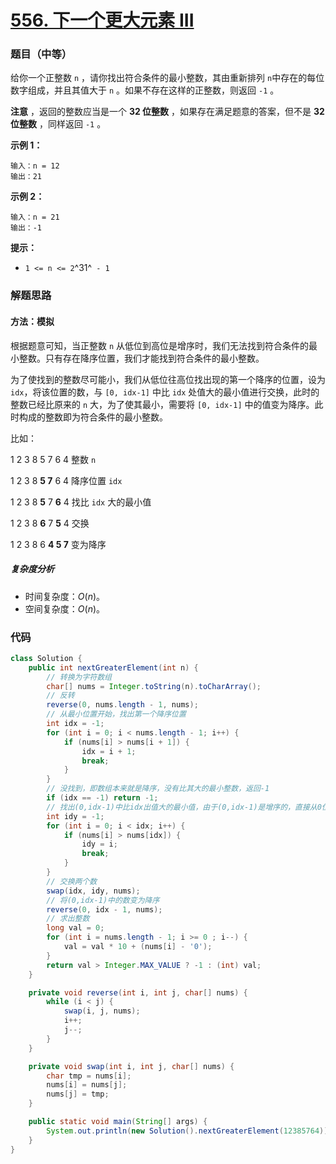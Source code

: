 # [556. 下一个更大元素 III](https://leetcode.cn/problems/next-greater-element-iii/)

### 题目（中等）

给你一个正整数 `n` ，请你找出符合条件的最小整数，其由重新排列 `n`中存在的每位数字组成，并且其值大于 `n` 。如果不存在这样的正整数，则返回 `-1` 。

**注意** ，返回的整数应当是一个 **32 位整数** ，如果存在满足题意的答案，但不是 **32 位整数** ，同样返回 `-1` 。

**示例 1：**

```
输入：n = 12
输出：21
```

**示例 2：**

```
输入：n = 21
输出：-1
```

**提示：**

* `1 <= n <= 2`^31^` - 1`

### 解题思路

#### 方法：模拟

根据题意可知，当正整数 `n` 从低位到高位是增序时，我们无法找到符合条件的最小整数。只有存在降序位置，我们才能找到符合条件的最小整数。

为了使找到的整数尽可能小，我们从低位往高位找出现的第一个降序的位置，设为 `idx`，将该位置的数，与 `[0, idx-1]` 中比 `idx` 处值大的最小值进行交换，此时的整数已经比原来的 `n` 大，为了使其最小，需要将 `[0, idx-1]` 中的值变为降序。此时构成的整数即为符合条件的最小整数。

比如：

1 2 3 8 5 7 6 4 整数 `n`

1 2 3 8 **5 7** 6 4  降序位置 `idx`

1 2 3 8 **5** 7 **6** 4  找比 `idx` 大的最小值

1 2 3 8 **6** 7 **5** 4 交换

1 2 3 8 6 **4 5 7** 变为降序

##### 复杂度分析

- 时间复杂度：$O(n)$。
- 空间复杂度：$O(n)$。

### 代码

```java
class Solution {
    public int nextGreaterElement(int n) {
        // 转换为字符数组
        char[] nums = Integer.toString(n).toCharArray();
        // 反转
        reverse(0, nums.length - 1, nums);
        // 从最小位置开始，找出第一个降序位置
        int idx = -1;
        for (int i = 0; i < nums.length - 1; i++) {
            if (nums[i] > nums[i + 1]) {
                idx = i + 1;
                break;
            }
        }
        // 没找到，即数组本来就是降序，没有比其大的最小整数，返回-1
        if (idx == -1) return -1;
        // 找出(0,idx-1)中比idx出值大的最小值，由于(0,idx-1)是增序的，直接从0位置开始找
        int idy = -1;
        for (int i = 0; i < idx; i++) {
            if (nums[i] > nums[idx]) {
                idy = i;
                break;
            }
        }
        // 交换两个数
        swap(idx, idy, nums);
        // 将(0,idx-1)中的数变为降序
        reverse(0, idx - 1, nums);
        // 求出整数
        long val = 0;
        for (int i = nums.length - 1; i >= 0 ; i--) {
            val = val * 10 + (nums[i] - '0');
        }
        return val > Integer.MAX_VALUE ? -1 : (int) val;
    }

    private void reverse(int i, int j, char[] nums) {
        while (i < j) {
            swap(i, j, nums);
            i++;
            j--;
        }
    }

    private void swap(int i, int j, char[] nums) {
        char tmp = nums[i];
        nums[i] = nums[j];
        nums[j] = tmp;
    }

    public static void main(String[] args) {
        System.out.println(new Solution().nextGreaterElement(12385764));
    }
}
```
